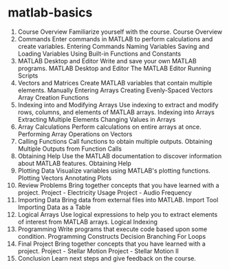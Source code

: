 # matlab-basics
1. Course Overview
Familiarize yourself with the course.
Course Overview
2. Commands
Enter commands in MATLAB to perform calculations and create variables.
Entering Commands
Naming Variables
Saving and Loading Variables
Using Built-in Functions and Constants
3. MATLAB Desktop and Editor
Write and save your own MATLAB programs.
MATLAB Desktop and Editor
The MATLAB Editor
Running Scripts
4. Vectors and Matrices
Create MATLAB variables that contain multiple elements.
Manually Entering Arrays
Creating Evenly-Spaced Vectors
Array Creation Functions
5. Indexing into and Modifying Arrays
Use indexing to extract and modify rows, columns, and elements of MATLAB arrays.
Indexing into Arrays
Extracting Multiple Elements
Changing Values in Arrays
6. Array Calculations
Perform calculations on entire arrays at once.
Performing Array Operations on Vectors
7. Calling Functions
Call functions to obtain multiple outputs.
Obtaining Multiple Outputs from Function Calls
8. Obtaining Help
Use the MATLAB documentation to discover information about MATLAB features.
Obtaining Help
9. Plotting Data
Visualize variables using MATLAB's plotting functions.
Plotting Vectors
Annotating Plots
10. Review Problems
Bring together concepts that you have learned with a project.
Project - Electricity Usage
Project - Audio Frequency
11. Importing Data
Bring data from external files into MATLAB.
Import Tool
Importing Data as a Table
12. Logical Arrays
Use logical expressions to help you to extract elements of interest from MATLAB arrays.
Logical Indexing
13. Programming
Write programs that execute code based upon some condition.
Programming Constructs
Decision Branching
For Loops
14. Final Project
Bring together concepts that you have learned with a project.
Project - Stellar Motion
Project - Stellar Motion II
15. Conclusion
Learn next steps and give feedback on the course.
